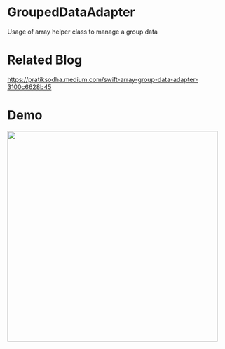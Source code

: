 # GroupedDataAdapter
Usage of array helper class to manage a group data

# Related Blog
https://pratiksodha.medium.com/swift-array-group-data-adapter-3100c6628b45

# Demo
<img src="https://github.com/Pratik-Sodha/GroupedDataAdapter/blob/main/GroupArrayAdapter.gif" width="480">
